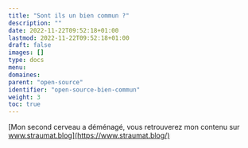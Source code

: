 ```yaml
---
title: "Sont ils un bien commun ?"
description: ""
date: 2022-11-22T09:52:18+01:00
lastmod: 2022-11-22T09:52:18+01:00
draft: false
images: []
type: docs
menu:
domaines:
parent: "open-source"
identifier: "open-source-bien-commun"
weight: 3
toc: true
---
```


[Mon second cerveau a déménagé, vous retrouverez mon contenu sur www.straumat.blog](https://www.straumat.blog/)